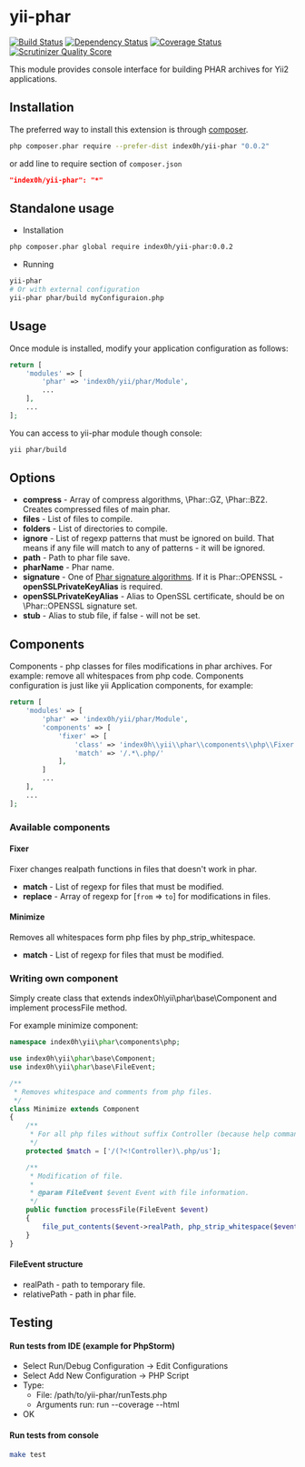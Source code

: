 yii-phar
========

[![Build Status](https://travis-ci.org/index0h/yii-phar.png?branch=master)](https://travis-ci.org/index0h/yii-phar) [![Dependency Status](https://gemnasium.com/index0h/yii-phar.png)](https://gemnasium.com/index0h/yii-phar) [![Coverage Status](https://coveralls.io/repos/index0h/yii-phar/badge.png?branch=master)](https://coveralls.io/r/index0h/yii-phar?branch=master) [![Scrutinizer Quality Score](https://scrutinizer-ci.com/g/index0h/yii-phar/badges/quality-score.png?s=9459b0c09b0ba38b0943a9f14b666d3777c224bb)](https://scrutinizer-ci.com/g/index0h/yii-phar/)

This module provides console interface for building PHAR archives for Yii2 applications.

## Installation

The preferred way to install this extension is through [composer](http://getcomposer.org/download/).

```sh
php composer.phar require --prefer-dist index0h/yii-phar "0.0.2"
```

or add line to require section of `composer.json`

```json
"index0h/yii-phar": "*"
```

## Standalone usage

* Installation

```sh
php composer.phar global require index0h/yii-phar:0.0.2
```

* Running

```sh
yii-phar
# Or with external configuration
yii-phar phar/build myConfiguraion.php
```

## Usage

Once module is installed, modify your application configuration as follows:

```php
return [
    'modules' => [
        'phar' => 'index0h/yii/phar/Module',
        ...
    ],
    ...
];
```

You can access to yii-phar module though console:

```sh
yii phar/build
```

## Options

* **compress** - Array of compress algorithms, \Phar::GZ, \Phar::BZ2. Creates compressed files of main phar.
* **files** - List of files to compile.
* **folders** - List of directories to compile.
* **ignore** - List of regexp patterns that must be ignored on build. That means if any file will match to any of
    patterns - it will be ignored.
* **path** - Path to phar file save.
* **pharName** - Phar name.
* **signature** - One of [Phar signature algorithms](http://www.php.net/manual/en/phar.setsignaturealgorithm.php). If
    it is Phar::OPENSSL - **openSSLPrivateKeyAlias** is required.
* **openSSLPrivateKeyAlias** - Alias to OpenSSL certificate, should be on \Phar::OPENSSL signature set.
* **stub** - Alias to stub file, if false - will not be set.

## Components

Components - php classes for files modifications in phar archives. For example: remove all whitespaces from php code.
Components configuration is just like yii Application components, for example:

```php
return [
    'modules' => [
        'phar' => 'index0h/yii/phar/Module',
        'components' => [
            'fixer' => [
                'class' => 'index0h\\yii\\phar\\components\\php\\Fixer',
                'match' => '/.*\.php/'
            ],
        ]
        ...
    ],
    ...
];
```

### Available components

#### Fixer

Fixer changes realpath functions in files that doesn't work in phar.

* **match** - List of regexp for files that must be modified.
* **replace** - Array of regexp for [`from` => `to`] for modifications in files.

#### Minimize

Removes all whitespaces form php files by php_strip_whitespace.

* **match** - List of regexp for files that must be modified.

### Writing own component

Simply create class that extends index0h\yii\phar\base\Component and implement processFile method.

For example minimize component:

```php
namespace index0h\yii\phar\components\php;

use index0h\yii\phar\base\Component;
use index0h\yii\phar\base\FileEvent;

/**
 * Removes whitespace and comments from php files.
 */
class Minimize extends Component
{
    /**
     * For all php files without suffix Controller (because help command parses comments).
     */
    protected $match = ['/(?<!Controller)\.php/us'];

    /**
     * Modification of file.
     *
     * @param FileEvent $event Event with file information.
     */
    public function processFile(FileEvent $event)
    {
        file_put_contents($event->realPath, php_strip_whitespace($event->realPath));
    }
}
```

#### FileEvent structure

* realPath - path to temporary file.
* relativePath - path in phar file.

## Testing

#### Run tests from IDE (example for PhpStorm)

- Select Run/Debug Configuration -> Edit Configurations
- Select Add New Configuration -> PHP Script
- Type:
    * File: /path/to/yii-phar/runTests.php
    * Arguments run: run  --coverage --html
- OK

#### Run tests from console

```sh
make test
```
